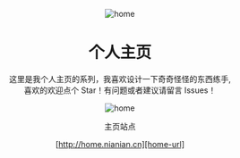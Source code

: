 [home-url]: http://home.nianian.cn

[home-image-url]: http://home.nianian.cn/img/home.jpg

[home-favicon]: http://home.nianian.cn/img/icon/favicon-128x128.png


<div align="center">

![home][home-favicon]

<h1 align="center">个人主页</h1>

这里是我个人主页的系列，我喜欢设计一下奇奇怪怪的东西练手,\
喜欢的欢迎点个 Star！有问题或者建议请留言 Issues！

![home][home-image-url]

主页站点

[http://home.nianian.cn][home-url]

</div>
